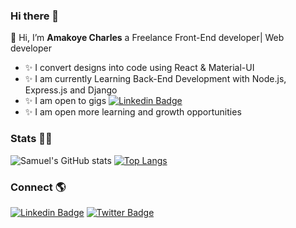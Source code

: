 ### Hi there 👋

<!--
**Amakoye/Amakoye** is a ✨ _special_ ✨ repository because its `README.md` (this file) appears on your GitHub profile.

Here are some ideas to get you started:

- 🔭 I’m currently working on ...
- 🌱 I’m currently learning ...
- 👯 I’m looking to collaborate on ...
- 🤔 I’m looking for help with ...
- 💬 Ask me about ...
- 📫 How to reach me: ...
- 😄 Pronouns: ...
- ⚡ Fun fact: ...
-->👋 Hi, I’m <b>Amakoye Charles</b> a Freelance Front-End developer| Web developer<br>

- ✨ I convert designs into code using React & Material-UI
- ✨ I am currently Learning Back-End Development with Node.js, Express.js and Django
- ✨ I am open to gigs [![Linkedin Badge](https://img.shields.io/badge/-LinkedIn-blue?style=flat-square&logo=Linkedin&logoColor=white&link=https://https://www.linkedin.com/in/charles-amakoye/)](https://www.linkedin.com/in/charles-amakoye/)
- ✨ I am open more learning and growth opportunities

### Stats 📝📒

![Samuel's GitHub stats](https://github-readme-stats.vercel.app/api?username=Amakoye&show_icons=true)
[![Top Langs](https://github-readme-stats.vercel.app/api/top-langs/?username=Amakoye&layout=compact)](https://github.com/Amakoye/github-readme-stats)

### Connect 🌎

[![Linkedin Badge](https://img.shields.io/badge/-LinkedIn-blue?style=flat-square&logo=Linkedin&logoColor=white&link=https://https://https://www.linkedin.com/in/charles-amakoye/)](https://www.linkedin.com/in/charles-amakoye/)
[![Twitter Badge](https://img.shields.io/badge/-Twitter-1ca0f1?style=flat-square&labelColor=1ca0f1&logo=twitter&logoColor=white&link=https://twitter.com/charlesamakoye)](https://twitter.com/charlesamakoye)

<!---
Amakoye/Amakoye is a ✨ special ✨ repository because its `README.md` (this file) appears on your GitHub profile.
You can click the Preview link to take a look at your changes.
--->

